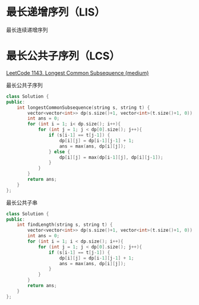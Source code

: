 # 最长递增序列（LIS）

最长连续递增序列

# 最长公共子序列（LCS）

[LeetCode 1143. Longest Common Subsequence (medium)](https://github.com/muyids/leetcode/blob/master/algorithms/1101-1200/1143.longest-common-subsequence.md)

最长公共子序列

```cpp
class Solution {
public:
    int longestCommonSubsequence(string s, string t) {
        vector<vector<int>> dp(s.size()+1, vector<int>(t.size()+1, 0));
        int ans = 0;
        for (int i = 1; i< dp.size(); i++){
            for (int j = 1; j < dp[0].size(); j++){
                if (s[i-1] == t[j-1]) {
                    dp[i][j] = dp[i-1][j-1] + 1;
                    ans = max(ans, dp[i][j]);
                } else {
                    dp[i][j] = max(dp[i-1][j], dp[i][j-1]);
                }
            }
        }
        return ans;
    }
};
```

最长公共子串

```cpp
class Solution {
public:
    int findLength(string s, string t) {
        vector<vector<int>> dp(s.size()+1, vector<int>(t.size()+1, 0));
        int ans = 0;
        for (int i = 1; i < dp.size(); i++){
            for (int j = 1; j < dp[0].size(); j++){
                if (s[i-1] == t[j-1]) {
                    dp[i][j] = dp[i-1][j-1] + 1;
                    ans = max(ans, dp[i][j]);
                }
            }
        }
        return ans;
    }
};
```
